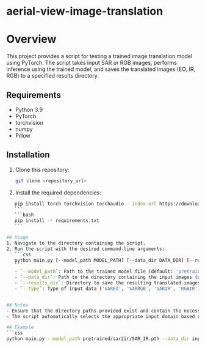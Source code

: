 # aerial-view-image-translation

# Overview

This project provides a script for testing a trained image translation model using PyTorch. The script takes input SAR or RGB images, performs inference using the trained model, and saves the translated images (EO, IR, RGB) to a specified results directory.

## Requirements
- Python 3.9
- PyTorch
- torchvision
- numpy
- Pillow

## Installation
1. Clone this repository:
    ```bash
    git clone <repository_url>
    ```
2. Install the required dependencies:
 ```bash
    pip install torch torchvision torchaudio --index-url https://download.pytorch.org/whl/cu118
    ```
    ```bash
    pip install -r requirements.txt
    ```

## Usage
1. Navigate to the directory containing the script.
2. Run the script with the desired command-line arguments:
    ```css
    python main.py [--model_path MODEL_PATH] [--data_dir DATA_DIR] [--results_dir RESULTS_DIR] [--type TYPE]
    ```
    - `--model_path`: Path to the trained model file (default: 'pretrained/sar2ir/SAR_IR.pth').
    - `--data_dir`: Path to the directory containing the input images (default: 'input/sar2ir').
    - `--results_dir`: Directory to save the resulting translated images (default: 'results/sar2ir').
    - `--type`: Type of input data ('SAREO', 'SARRGB', 'SARIR', 'RGBIR') (default: 'SARIR').


## Notes
- Ensure that the directory paths provided exist and contain the necessary data.
- The script automatically selects the appropriate input domain based on the specified data type.

## Example
```css
python main.py --model_path pretrained/sar2ir/SAR_IR.pth --data_dir input/sar2ir --results_dir results/sar2ir --type SARIR
